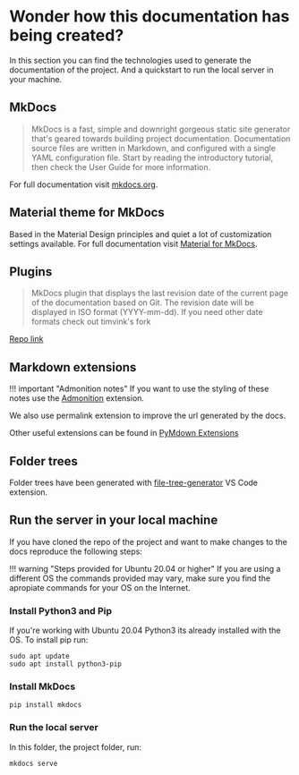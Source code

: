# Wonder how this documentation has being created?

In this section you can find the technologies used to generate the documentation of the project. And a quickstart to run the local server in your machine.

## MkDocs

> MkDocs is a fast, simple and downright gorgeous static site generator that's geared towards building project documentation. Documentation source files are written in Markdown, and configured with a single YAML configuration file. Start by reading the introductory tutorial, then check the User Guide for more information.

For full documentation visit [mkdocs.org](https://www.mkdocs.org).

## Material theme for MkDocs

Based in the Material Design principles and quiet a lot of customization settings available. For full documentation visit [Material for MkDocs](https://squidfunk.github.io/mkdocs-material/).

## Plugins

> MkDocs plugin that displays the last revision date of the current page of the documentation based on Git. The revision date will be displayed in ISO format (YYYY-mm-dd). If you need other date formats check out timvink's fork

[Repo link](https://github.com/zhaoterryy/mkdocs-git-revision-date-plugin)

## Markdown extensions

!!! important "Admonition notes"
    If you want to use the styling of these notes use the [Admonition](https://python-markdown.github.io/extensions/admonition/) extension.

We also use permalink extension to improve the url generated by the docs.

Other useful extensions can be found in [PyMdown Extensions](https://facelessuser.github.io/pymdown-extensions/)

## Folder trees

Folder trees have been generated with [file-tree-generator](https://marketplace.visualstudio.com/items?itemName=Shinotatwu-DS.file-tree-generator) VS Code extension.

## Run the server in your local machine

If you have cloned the repo of the project and want to make changes to the docs reproduce the following steps:

!!! warning "Steps provided for Ubuntu 20.04 or higher"
    If you are using a different OS the commands provided may vary, make sure you find the apropiate commands for your OS on the Internet.

### Install Python3 and Pip

If you're working with Ubuntu 20.04 Python3 its already installed with the OS. To install pip run:

```
sudo apt update
sudo apt install python3-pip
```

### Install MkDocs

```
pip install mkdocs
```

### Run the local server

In this folder, the project folder, run:

```
mkdocs serve
```
